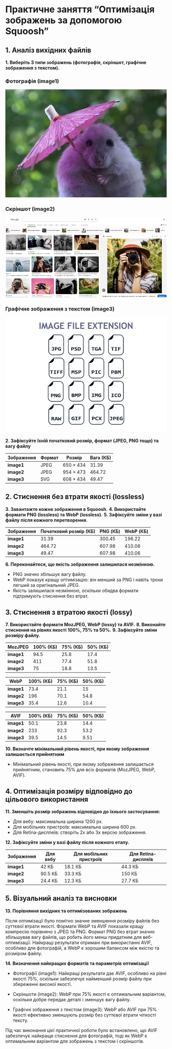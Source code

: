 # Практичне заняття “Оптимізація зображень за допомогою Squoosh”

## 1. Аналіз вихідних файлів

**1. Виберіть 3 типи зображень (фотографія, скріншот, графічне зображення з текстом).**

### Фотографія (image1)
![фотографія](./images/image1.jpg)
### Скріншот (image2)
![скріншот](./images/image2.jpg)
### Графічне зображення з текстом (image3)
![графічне зображення з текстом](./images/image3.jpg)

**2. Зафіксуйте їхній початковий розмір, формат (JPEG, PNG тощо) та вагу файлу**

| Зображення | Формат | Розмір    | Вага (КБ) |
|------------|--------|-----------|-----------|
| **image1** | JPEG   | 650 × 434 | 31.39     |
| **image2** | JPEG   | 954 × 473 | 464.72    |
| **image3** | SVG    | 608 × 434 | 49.47     |

## 2. Стиснення без втрати якості (lossless)

**3. Завантажте кожне зображення в Squoosh.**
**4. Використайте формати PNG (lossless) та WebP (lossless).**
**5. Зафіксуйте зміни у вазі файлу після кожного перетворення.**

| Зображення | Початковий розмір (КБ) | PNG (КБ)            | WebP (КБ)            |
|------------|------------------------|---------------------|----------------------|
| **image1** | 31.39                  | 300.45              | 196.22               |
| **image2** | 464.72                 | 607.98              | 410.06               |
| **image3** | 49.47                  | 607.98              | 410.06               |

**6. Переконайтеся, що якість зображення залишилася незмінною.**

- PNG значно збільшує вагу файлу.
- WebP показує кращу оптимізацію: він менший за PNG і навіть трохи легший за оригінальний JPEG.
- Якість залишилася незмінною, оскільки обидва формати підтримують стиснення без втрат.

## 3. Стиснення з втратою якості (lossy)

**7. Використайте формати MozJPEG, WebP (lossy) та AVIF.**
**8. Виконайте стиснення на рівнях якості 100%, 75% та 50%.**
**9. Зафіксуйте зміни розміру файлу.**

| MozJPEG    | 100% (КБ) | 75% (КБ)     | 50% (КБ) |
|------------|-----------|--------------|----------|
| **image1** | 94.5      | 25.8         | 17.4     |
| **image2** | 411       | 77.4         | 51.8     |
| **image3** | 75        | 18.8         | 13.5     |

| WebP       | 100% (КБ) | 75% (КБ)     | 50% (КБ) |
|------------|-----------|--------------|----------|
| **image1** | 73.4      | 21.1         | 15       |
| **image2** | 196       | 70.1         | 54.8     |
| **image3** | 35.4      | 12.6         | 10.4     |

| AVIF       | 100% (КБ) | 75% (КБ)     | 50% (КБ) |
|------------|-----------|--------------|----------|
| **image1** | 50.1      | 23.8         | 14.4     |
| **image2** | 233       | 92.3         | 53.2     |
| **image3** | 39.5      | 14.5         | 9.51     |

**10. Визначте мінімальний рівень якості, при якому зображення залишається прийнятним**

- Мінімальний рівень якості, при якому зображення залишається прийнятним, становить 75% для всіх форматів (MozJPEG, WebP, AVIF).

## 4. Оптимізація розміру відповідно до цільового використання

**11. Зменшіть розмір зображень відповідно до їхнього застосування:**
- Для вебу: максимальна ширина 1200 px.
- Для мобільних пристроїв: максимальна ширина 600 px.
- Для Retina-дисплеїв: створіть 2x або 3x версію зображення.

**12. Зафіксуйте зміни у вазі файлу після кожного етапу.**

| Зображення | Для вебу | Для мобільних пристроїв |  Для Retina-дисплеїв |
|------------|----------|-------------------------|----------------------|
| **image1** | 42 КБ    | 18.1 КБ                 | 44.3 КБ              |
| **image2** | 90.5 КБ  | 33.3 КБ                 | 150 КБ               |
| **image3** | 24.4 КБ  | 12.3 КБ                 | 27.7 КБ              |

## 5. Візуальний аналіз та висновки

**13. Порівняння вихідних та оптимізованих зображень**

Після оптимізації було помітно значне зменшення розміру файлів без суттєвої втрати якості. Формати WebP та AVIF показали кращу компресію порівняно з JPEG та PNG. Формат PNG без втрат значно збільшував вагу файлів, що робить його менш придатним для веб-оптимізації. Найкращі результати отримані при використанні AVIF, особливо для фотографій, а WebP є хорошим балансом між якістю та розміром файлу.

**14. Визначення найкращих форматів та параметрів оптимізації**

- Фотографії (image1): Найкращі результати дає AVIF, особливо на рівні якості 75%, оскільки забезпечує найменший розмір файлу при збереженні високої якості.

- Скріншоти (image2): WebP при 75% якості є оптимальним варіантом, оскільки добре передає деталі і зменшує вагу файлу.

- Графічні зображення з текстом (image3): WebP або AVIF при 75% якості ефективно зменшують розмір без суттєвої втрати чіткості тексту.

Під час виконання цієї практичної роботи було встановлено, що AVIF забезпечує найкраще стиснення для фотографій, тоді як WebP є оптимальним варіантом для зображень з текстом і скріншотів.





